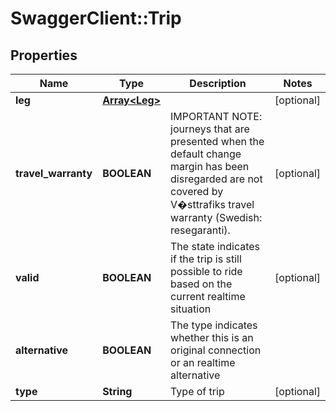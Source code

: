 # SwaggerClient::Trip

## Properties
Name | Type | Description | Notes
------------ | ------------- | ------------- | -------------
**leg** | [**Array&lt;Leg&gt;**](Leg.md) |  | [optional] 
**travel_warranty** | **BOOLEAN** | IMPORTANT NOTE: journeys that are presented when the default change margin has been disregarded are not covered by V�sttrafiks travel warranty (Swedish: resegaranti). | [optional] 
**valid** | **BOOLEAN** | The state indicates if the trip is still possible to ride based on the current realtime situation | [optional] 
**alternative** | **BOOLEAN** | The type indicates whether this is an original connection or an realtime alternative | 
**type** | **String** | Type of trip | [optional] 


